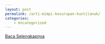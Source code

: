 ```yaml
---
layout: post
permalink: /arti-mimpi-kesurupan-kuntilanak/
categories:
    - Uncategorized
---
```


[Baca Selengkapnya](/08)